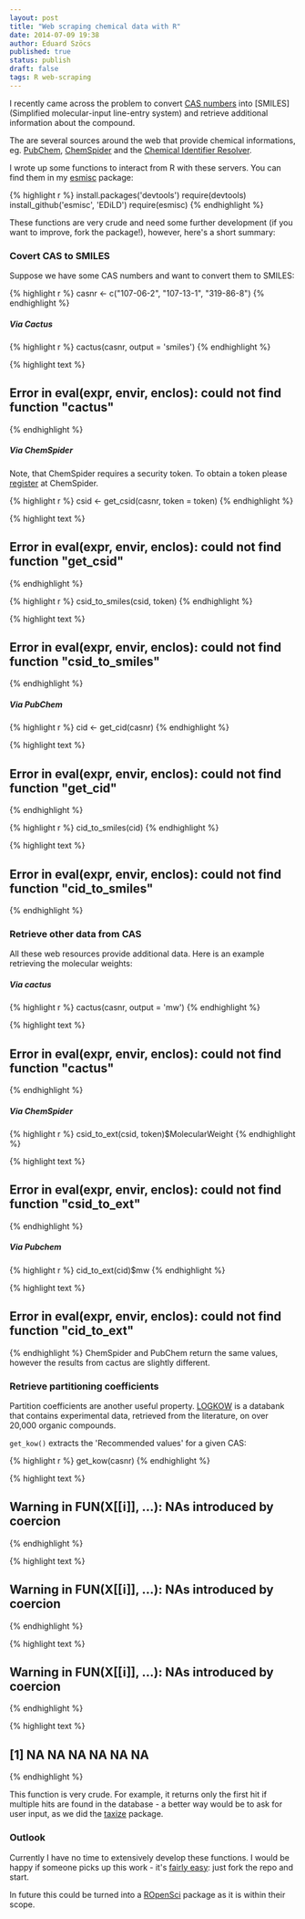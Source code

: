 ```yaml
---
layout: post
title: "Web scraping chemical data with R"
date: 2014-07-09 19:38
author: Eduard Szöcs
published: true
status: publish
draft: false
tags: R web-scraping
---
```

 


 
I recently came across the problem to convert [CAS numbers](http://en.wikipedia.org/wiki/CAS_registry_number) into [SMILES](Simplified molecular-input line-entry system) and retrieve additional information about the compound.
 
The are several sources around the web that provide chemical informations, eg.
[PubChem](https://pubchem.ncbi.nlm.nih.gov/), [ChemSpider](www.chemspider.com) and the [Chemical Identifier Resolver](http://cactus.nci.nih.gov/chemical/structure).
 
I wrote up some functions to interact from R with these servers. You can find them in my [esmisc](https://github.com/EDiLD/esmisc) package:
 

{% highlight r %}
install.packages('devtools')
require(devtools)
install_github('esmisc', 'EDiLD')
require(esmisc)
{% endhighlight %}
 

 
These functions are very crude and need some further development (if you want to improve, fork the package!), however, here's a short summary:
 
### Covert CAS to SMILES
Suppose we have some CAS numbers and want to convert them to SMILES:

{% highlight r %}
casnr <- c("107-06-2", "107-13-1", "319-86-8")
{% endhighlight %}
 
##### Via Cactus

{% highlight r %}
cactus(casnr, output = 'smiles')
{% endhighlight %}



{% highlight text %}
## Error in eval(expr, envir, enclos): could not find function "cactus"
{% endhighlight %}
 
##### Via ChemSpider
Note, that ChemSpider requires a security token. To obtain a token please [register](http://www.chemspider.com/Register.aspx) at ChemSpider. 

 

{% highlight r %}
csid <- get_csid(casnr, token = token)
{% endhighlight %}



{% highlight text %}
## Error in eval(expr, envir, enclos): could not find function "get_csid"
{% endhighlight %}



{% highlight r %}
csid_to_smiles(csid, token)
{% endhighlight %}



{% highlight text %}
## Error in eval(expr, envir, enclos): could not find function "csid_to_smiles"
{% endhighlight %}
 
##### Via PubChem

{% highlight r %}
cid <- get_cid(casnr)
{% endhighlight %}



{% highlight text %}
## Error in eval(expr, envir, enclos): could not find function "get_cid"
{% endhighlight %}



{% highlight r %}
cid_to_smiles(cid)
{% endhighlight %}



{% highlight text %}
## Error in eval(expr, envir, enclos): could not find function "cid_to_smiles"
{% endhighlight %}
 
 
 
### Retrieve other data from CAS
 
All these web resources provide additional data. Here is an example retrieving the molecular weights:
 
##### Via cactus

{% highlight r %}
cactus(casnr, output = 'mw')
{% endhighlight %}



{% highlight text %}
## Error in eval(expr, envir, enclos): could not find function "cactus"
{% endhighlight %}
 
##### Via ChemSpider

{% highlight r %}
csid_to_ext(csid, token)$MolecularWeight
{% endhighlight %}



{% highlight text %}
## Error in eval(expr, envir, enclos): could not find function "csid_to_ext"
{% endhighlight %}
 
##### Via Pubchem

{% highlight r %}
cid_to_ext(cid)$mw
{% endhighlight %}



{% highlight text %}
## Error in eval(expr, envir, enclos): could not find function "cid_to_ext"
{% endhighlight %}
ChemSpider and PubChem return the same values, however the results from cactus are slightly different.
 
 
### Retrieve partitioning coefficients
Partition coefficients are another useful property. [LOGKOW](http://logkow.cisti.nrc.ca/logkow/intro.html) is a databank that contains experimental data, retrieved from the literature, on over 20,000 organic compounds. 
 
`get_kow()` extracts the 'Recommended values' for a given CAS:
 

{% highlight r %}
get_kow(casnr)
{% endhighlight %}



{% highlight text %}
## Warning in FUN(X[[i]], ...): NAs introduced by coercion
{% endhighlight %}



{% highlight text %}
## Warning in FUN(X[[i]], ...): NAs introduced by coercion
{% endhighlight %}



{% highlight text %}
## Warning in FUN(X[[i]], ...): NAs introduced by coercion
{% endhighlight %}



{% highlight text %}
## [1] NA NA NA NA NA NA
{% endhighlight %}
 
This function is very crude. For example, it returns only the first hit if multiple hits are found in the database - a better way would be to ask for user input, as we did the [taxize](https://github.com/ropensci/taxize) package.
 
 
### Outlook
 
Currently I have no time to extensively develop these functions. 
I would be happy if someone picks up this work - it's [fairly easy](https://help.github.com/articles/fork-a-repo#contributing-to-a-project): just fork the repo and start.
 
In future this could be turned into a [ROpenSci](http://ropensci.org/) package as it is within their scope.
